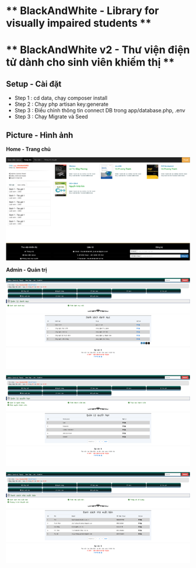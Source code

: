 # ** BlackAndWhite - Library for visually impaired students **

# ** BlackAndWhite v2 - Thư viện điện tử dành cho sinh viên khiếm thị **

## **Setup - Cài đặt**

- Step 1 : cd data, chạy composer install
- Step 2 : Chạy php artisan key:generate
- Step 3 : Điều chỉnh thông tin connect DB trong app/database.php, .env
- Step 3 : Chạy Migrate và Seed

## **Picture - Hình ảnh**

**Home - Trang chủ**

![Home](./pic/1.png)

**Admin - Quản trị**

![Admin](./pic/2.png)

![Admin](./pic/3.png)

![Admin](./pic/4.png)
